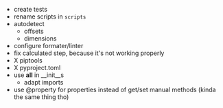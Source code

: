 - create tests
- rename scripts in `scripts`
- autodetect
  - offsets
  - dimensions
- configure formater/linter
- fix calculated step, because it's not working properly
- X piptools
- X pyproject.toml
- use __all__ in __init__s
  - adapt imports
- use @property for properties instead of get/set manual methods (kinda the same thing tho)
